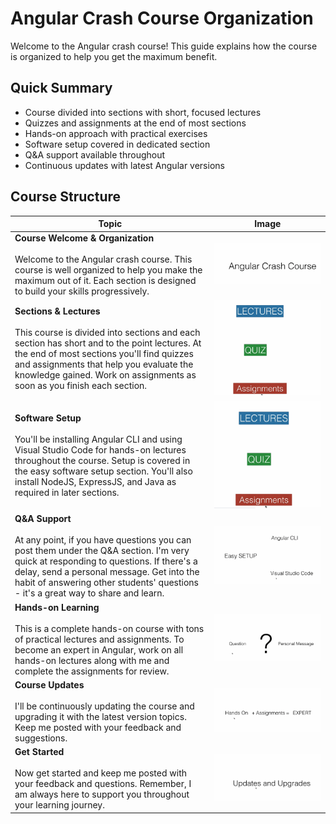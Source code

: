 # Angular Crash Course Organization

Welcome to the Angular crash course! This guide explains how the course is organized to help you get the maximum benefit.

## Quick Summary

- Course divided into sections with short, focused lectures
- Quizzes and assignments at the end of most sections
- Hands-on approach with practical exercises
- Software setup covered in dedicated section
- Q&A support available throughout
- Continuous updates with latest Angular versions

## Course Structure

| Topic | Image |
|---|---|
| **Course Welcome & Organization**<br><br>Welcome to the Angular crash course. This course is well organized to help you make the maximum out of it. Each section is designed to build your skills progressively. | ![Course intro](image-7.png) |
| **Sections & Lectures**<br><br>This course is divided into sections and each section has short and to the point lectures. At the end of most sections you'll find quizzes and assignments that help you evaluate the knowledge gained. Work on assignments as soon as you finish each section. | ![Sections](image.png) |
| **Software Setup**<br><br>You'll be installing Angular CLI and using Visual Studio Code for hands-on lectures throughout the course. Setup is covered in the easy software setup section. You'll also install NodeJS, ExpressJS, and Java as required in later sections. | ![Setup](image-1.png) |
| **Q&A Support**<br><br>At any point, if you have questions you can post them under the Q&A section. I'm very quick at responding to questions. If there's a delay, send a personal message. Get into the habit of answering other students' questions - it's a great way to share and learn. | ![Q&A](image-2.png) |
| **Hands-on Learning**<br><br>This is a complete hands-on course with tons of practical lectures and assignments. To become an expert in Angular, work on all hands-on lectures along with me and complete the assignments for review. | ![Hands-on](image-3.png) |
| **Course Updates**<br><br>I'll be continuously updating the course and upgrading it with the latest version topics. Keep me posted with your feedback and suggestions. | ![Updates](image-4.png) |
| **Get Started**<br><br>Now get started and keep me posted with your feedback and questions. Remember, I am always here to support you throughout your learning journey. | ![Support](image-5.png) |